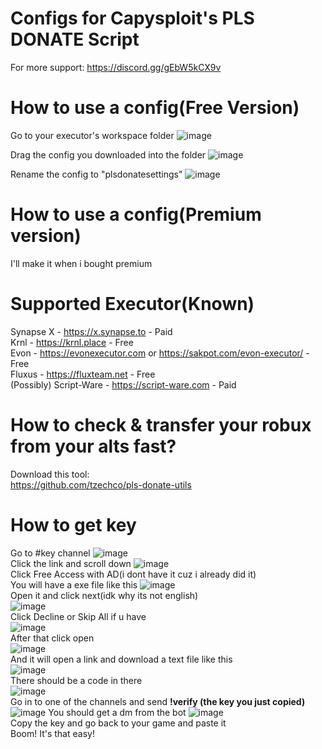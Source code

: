 # Configs for Capysploit's PLS DONATE Script
For more support:
https://discord.gg/gEbW5kCX9v
# How to use a config(Free Version)
Go to your executor's workspace folder
![image](https://user-images.githubusercontent.com/49023948/208844577-8c82fbec-0728-4c1a-a268-4c1c83b62cc6.png)


Drag the config you downloaded into the folder
![image](https://user-images.githubusercontent.com/49023948/208844622-b6ad7932-5330-48f5-83d2-925660533e42.png)


Rename the config to "plsdonatesettings"
![image](https://user-images.githubusercontent.com/49023948/208844661-865ff8cc-9b34-4d2a-8860-03e21069a863.png)
# How to use a config(Premium version)  
I'll make it when i bought premium
# Supported Executor(Known)
Synapse X - https://x.synapse.to - Paid  
Krnl - https://krnl.place - Free  
Evon - https://evonexecutor.com or https://sakpot.com/evon-executor/ - Free  
Fluxus - https://fluxteam.net - Free  
(Possibly) Script-Ware - https://script-ware.com - Paid
# How to check & transfer your robux from your alts fast?
Download this tool:  
https://github.com/tzechco/pls-donate-utils
# How to get key
Go to #key channel
![image](https://user-images.githubusercontent.com/49023948/208846525-339c4758-121f-42ac-b731-e0b20d22170d.png)  
Click the link and scroll down
![image](https://user-images.githubusercontent.com/49023948/208846692-868c175c-7e7a-47fc-a2d0-1cea86caceb4.png)  
Click Free Access with AD(i dont have it cuz i already did it)  
You will have a exe file like this
![image](https://user-images.githubusercontent.com/49023948/208846979-8c03a48e-2f86-44e9-8ace-47d06a8acb36.png)  
Open it and click next(idk why its not english)  
![image](https://user-images.githubusercontent.com/49023948/208847080-f1b64e50-6e7b-4957-9dc5-fa3a4de0ee64.png)  
Click Decline or Skip All if u have  
![image](https://user-images.githubusercontent.com/49023948/208847196-9bc74247-e527-4a38-9c05-bac9c8e1ea44.png)  
After that click open   
![image](https://user-images.githubusercontent.com/49023948/208847230-283da973-bb20-463b-b688-bc5ac87c9d49.png)  
And it will open a link and download a text file like this  
![image](https://user-images.githubusercontent.com/49023948/208847548-37f8a94c-59a9-454c-abcb-97a165e702e5.png)  
There should be a code in there  
![image](https://user-images.githubusercontent.com/49023948/208847657-0b545372-9a9a-4111-b11a-8b1cbfdd135e.png)  
Go in to one of the channels and send **!verify (the key you just copied)**  
![image](https://user-images.githubusercontent.com/49023948/208847995-19bf3a0e-f020-40de-a68f-5931f32df8c9.png)
You should get a dm from the bot 
![image](https://user-images.githubusercontent.com/49023948/208848165-31f68456-3c88-4dd3-9cf7-d55e8796acef.png)  
Copy the key and go back to your game and paste it  
Boom! It's that easy!











